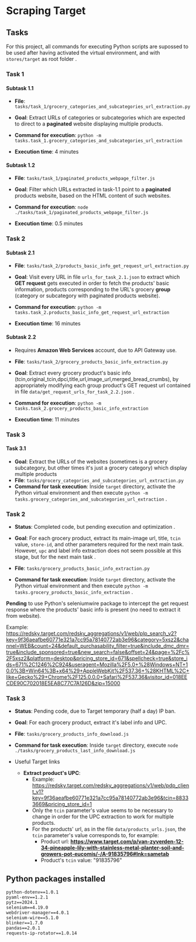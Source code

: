 # Scraping **Target**

## Tasks

For this project, all commands for executing Python scripts
are supossed to be used after having activated the virtual environment,
and with `stores/target` as root folder .

### Task 1

#### Subtask 1.1

- **File**: `tasks/task_1/grocery_categories_and_subcategories_url_extraction.py`

- **Goal**: Extract URLs of categories or subcategories which are expected
to direct to a **paginated** website displaying multiple products.

- **Command for execution**: `python -m tasks.task_1.grocery_categories_and_subcategories_url_extraction`

- **Execution time**: 4 minutes


#### Subtask 1.2

- **File**: `tasks/task_1/paginated_products_webpage_filter.js`

- **Goal**: Filter which URLs extracted in task-1.1 point to a **paginated** products website,
based on the HTML content of such websites.

- **Command for execution**: `node ./tasks/task_1/paginated_products_webpage_filter.js`

- **Execution time**: 0.5 minutes


### Task 2

#### Subtask 2.1

- **File**: `tasks/task_2/products_basic_info_get_request_url_extraction.py`

- **Goal**: Visit every URL in file `urls_for_task_2.1.json` to extract
which **GET request** gets executed in order to fetch the products' basic information,
products corresponding to the URL's grocery **group** (category or subcategory with paginated products website).

- **Command for execution**: `python -m tasks.task_2.products_basic_info_get_request_url_extraction`

- **Execution time**: 16 minutes


#### Subtask 2.2

- Requires **Amazon Web Services** account, due to API Gateway use.

- **File**: `tasks/task_2/grocery_products_basic_info_extraction.py`

- **Goal**: Extract every grocery product's basic info (tcin,original_tcin,dpci,title,url,image_url,merged_bread_crumbs), by appropriately modifying each group product's GET request url contained
in file `data/get_request_urls_for_task_2.2.json` .

- **Command for execution**: `python -m tasks.task_2.grocery_products_basic_info_extraction`

- **Execution time**: 11 minutes


### Task 3

#### Task 3.1



- **Goal**: Extract the URLs of the websites (sometimes is a grocery subcategory,
but other times it's just a grocery category) which display multiple products
- **File**: `tasks/grocery_categories_and_subcategories_url_extraction.py`
- **Command for task execution**: Inside `target` directory, activate the 
Python virtual environment and then execute `python -m tasks.grocery_categories_and_subcategories_url_extraction` .


### Task 2

- **Status**: Completed code, but pending execution and optimization .

- **Goal**: For each grocery product, extract its main-image url, 
title, `tcin` value, `store-id`, and other parameters required for the next main 
task. However, `upc` and label info  extraction does not seem possible at this stage,
but for the next main task .

- **File**: `tasks/grocery_products_basic_info_extraction.py`

- **Command for task execution**: Inside `target` directory, activate the 
Python virtual environment and then execute `python -m tasks.grocery_products_basic_info_extraction` .


**Pending** to use Python's seleniumwire package to intercept the get request response
where the products' basic info is present (no need to extract it from website).

Example: <https://redsky.target.com/redsky_aggregations/v1/web/plp_search_v2?key=9f36aeafbe60771e321a7cc95a78140772ab3e96&category=5xsz2&channel=WEB&count=24&default_purchasability_filter=true&include_dmc_dmr=true&include_sponsored=true&new_search=false&offset=24&page=%2Fc%2F5xsz2&platform=desktop&pricing_store_id=671&spellcheck=true&store_ids=671%2C1246%2C924&useragent=Mozilla%2F5.0+%28Windows+NT+10.0%3B+Win64%3B+x64%29+AppleWebKit%2F537.36+%28KHTML%2C+like+Gecko%29+Chrome%2F125.0.0.0+Safari%2F537.36&visitor_id=018EECDE90C702018E5EA8C77C7A126D&zip=15000>


### Task 3

- **Status**: Pending code, due to Target temporary (half a day) IP ban.

- **Goal**: For each grocery product, extract it's label info and UPC.

- **File**: `tasks/grocery_products_info_download.js`

- **Command for task execution**: Inside `target` directory, 
execute `node ./tasks/grocery_products_last_info_download.js`


- Useful Target links
  - **Extract product's UPC**: 
      - Example: <https://redsky.target.com/redsky_aggregations/v1/web/pdp_client_v1?key=9f36aeafbe60771e321a7cc95a78140772ab3e96&tcin=88333669&pricing_store_id=1>
      - Only the `tcin` parameter's value seems to be necessary to change in order for the UPC extraction to work for multiple products.
      - For the products' url, as in the file `data/products_urls.json`, the `tcin` parameter's value corresponds to, for example:
          - Product url: **https://www.target.com/p/van-zyverden-12-34-pineapple-lily-with-stainless-metal-planter-soil-and-growers-pot-eucomis/-/A-91835796#lnk=sametab**
          - Product's `tcin` value: "91835796"


## Python packages installed

```
python-dotenv==1.0.1
pyaml-env==1.2.1
pytz==2024.1
selenium==4.19.0
webdriver-manager==4.0.1
selenium-wire==5.1.0
blinker==1.7.0
pandas==2.0.1
requests-ip-rotator==1.0.14
```
